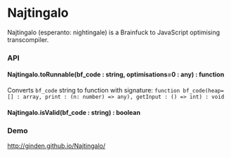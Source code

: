 Najtingalo
==========

Najtingalo (esperanto: nightingale) is a Brainfuck to JavaScript optimising transcompiler.

### API

#### Najtingalo.toRunnable(bf_code : string, optimisations=0 : any) : function
Converts `bf_code` string to function with signature: `function bf_code(heap=[] : array, print : (n: number) => any), getInput : () => int) : void`
#### Najtingalo.isValid(bf_code : string) : boolean

### Demo
http://ginden.github.io/Najtingalo/